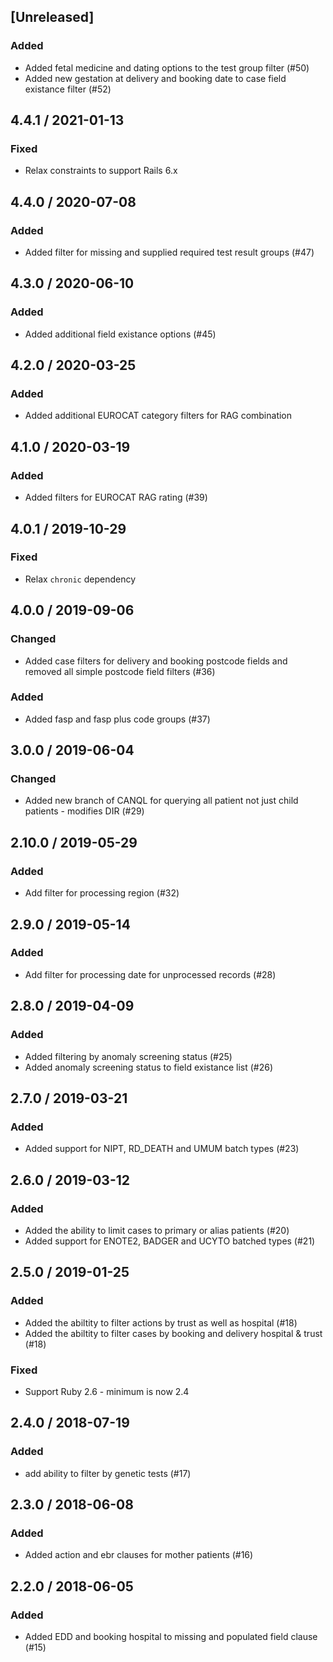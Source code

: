 ## [Unreleased]
### Added
* Added fetal medicine and dating options to the test group filter (#50)
* Added new gestation at delivery and booking date to case field existance filter (#52)
## 4.4.1 / 2021-01-13
### Fixed
* Relax constraints to support Rails 6.x

## 4.4.0 / 2020-07-08
### Added
* Added filter for missing and supplied required test result groups (#47)

## 4.3.0 / 2020-06-10
### Added
* Added additional field existance options (#45)

## 4.2.0 / 2020-03-25
### Added
* Added additional EUROCAT category filters for RAG combination

## 4.1.0 / 2020-03-19
### Added
* Added filters for EUROCAT RAG rating (#39)

## 4.0.1 / 2019-10-29
### Fixed
* Relax `chronic` dependency

## 4.0.0 / 2019-09-06
### Changed
* Added case filters for delivery and booking postcode fields and removed all simple postcode field filters (#36)

### Added
* Added fasp and fasp plus code groups (#37)

## 3.0.0 / 2019-06-04
### Changed
* Added new branch of CANQL for querying all patient not just child patients - modifies DIR (#29)

## 2.10.0 / 2019-05-29
### Added
* Add filter for processing region (#32)

## 2.9.0 / 2019-05-14
### Added
* Add filter for processing date for unprocessed records (#28)

## 2.8.0 / 2019-04-09
### Added
* Added filtering by anomaly screening status (#25)
* Added anomaly screening status to field existance list (#26)

## 2.7.0 / 2019-03-21
### Added
* Added support for NIPT, RD_DEATH and UMUM batch types (#23)

## 2.6.0 / 2019-03-12
### Added
* Added the ability to limit cases to primary or alias patients (#20)
* Added support for ENOTE2, BADGER and UCYTO batched types (#21)

## 2.5.0 / 2019-01-25
### Added
* Added the abiltity to filter actions by trust as well as hospital (#18)
* Added the abiltity to filter cases by booking and delivery hospital & trust (#18)
### Fixed
* Support Ruby 2.6 - minimum is now 2.4

## 2.4.0 / 2018-07-19
### Added
* add ability to filter by genetic tests (#17)

## 2.3.0 / 2018-06-08
### Added
* Added action and ebr clauses for mother patients (#16)

## 2.2.0 / 2018-06-05
### Added
* Added EDD and booking hospital to missing and populated field clause (#15)
